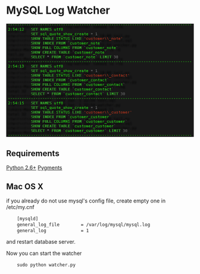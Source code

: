 MySQL Log Watcher
==========

![Screenshot](/screen.png)

Requirements
----------
[Python 2.6+](http://www.python.org/getit/releases/2.6/)
[Pygments](http://pygments.org/)

Mac OS X
----------
if you already do not use mysql's config file, create empty one in /etc/my.cnf

        [mysqld]
        general_log_file        = /var/log/mysql/mysql.log
        general_log             = 1

and restart database server.

Now you can start the watcher

        sudo python watcher.py